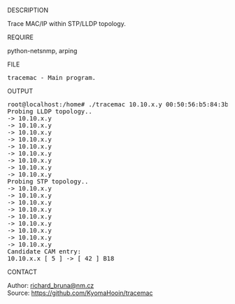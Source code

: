 
DESCRIPTION

Trace MAC/IP within STP/LLDP topology.

REQUIRE

python-netsnmp, arping

FILE

<pre>
tracemac - Main program.
</pre>

OUTPUT

<pre>
root@localhost:/home# ./tracemac 10.10.x.y 00:50:56:b5:84:3b
Probing LLDP topology.. 
-> 10.10.x.y
-> 10.10.x.y
-> 10.10.x.y
-> 10.10.x.y
-> 10.10.x.y
-> 10.10.x.y
-> 10.10.x.y
-> 10.10.x.y
-> 10.10.x.y
Probing STP topology.. 
-> 10.10.x.y
-> 10.10.x.y
-> 10.10.x.y
-> 10.10.x.y
-> 10.10.x.y
-> 10.10.x.y
-> 10.10.x.y
-> 10.10.x.y
-> 10.10.x.y
Candidate CAM entry:
10.10.x.x [ 5 ] -> [ 42 ] B18
</pre>

CONTACT

Author: richard_bruna@nm.cz<br>
Source: https://github.com/KyomaHooin/tracemac

